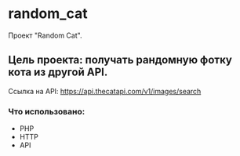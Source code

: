 # random_cat
Проект "Random Cat".

## Цель проекта: получать рандомную фотку кота из другой API.
Ссылка на API: https://api.thecatapi.com/v1/images/search

### Что использовано:
- PHP
- HTTP
- API
